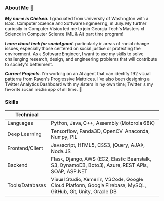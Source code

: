 

### About Me 💟
***My name is Chelsea.*** I graduated from University of Washington with a B.Sc. Computer Science and Software Engineering, in July. My further curiosity in Computer Vision led me to join Georgia Tech's Masters of Science in Computer Science (ML & AI) part time program! 

***I care about tech for social good.*** particularly in areas of social change issues, especially those centered on social justice or protecting the environment. As a Software Engineer, I want to use my skills to solve challenging research, design, and engineering problems that will contribute to society's betterment. 

***Current Projects.*** I'm working on an AI agent that can identify 192 visual patterns from Raven's Progressive Mattrices. I've also been designing a Twitter Analytics Dashboard with my sisters in my own time; Twitter is my favorite social media app of all time. 👀

### Skills 


| Technical  |  |
| ------------- | ------------- |
| Languages  | Python, Java, C++, Assembly (Motorola 68K)  |
| Deep Learning  | Tensorflow, Panda3D, OpenCV, Anaconda, Numpy, PIL|
| Frontend/Client  | Javascript, HTML5, CSS3, jQuery, AJAX, Node.JS|
| Backend |  Flask, Django, AWS (EC2, Elastic Beanstalk, S3, DynamoDB, Boto3), Azure, REST APIs, SOAP, ASP.NET|
| Tools/Databases  |Visual Studio, Xamarin, VSCode, Google Cloud Platform, Google Firebase, MySQL, GitHub, Git, Unity, Oracle DB |
